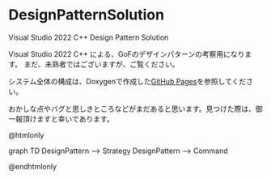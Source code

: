 # DesignPatternSolution

Visual Studio 2022 C++ Design Pattern Solution

Visual Studio 2022 C++ による、GoFのデザインパターンの考察用になります。
まだ、未熟者ではございますが、ご覧ください。

システム全体の構成は、Doxygenで作成した[GitHub Pages](https://kumakuma0421.github.io/DesignPatternSolution/)を参照してください。

おかしな点やバグと思しきところなどがまだあると思います。見つけた際は、御一報頂けますと幸いであります。

@htmlonly

<div class="mermaid">
graph TD
  DesignPattern --> Strategy
  DesignPattern --> Command
</div>
<script src="https://unpkg.com/mermaid/dist/mermaid.min.js"></script>
<script>mermaid.initialize({startOnLoad:true});</script>

@endhtmlonly